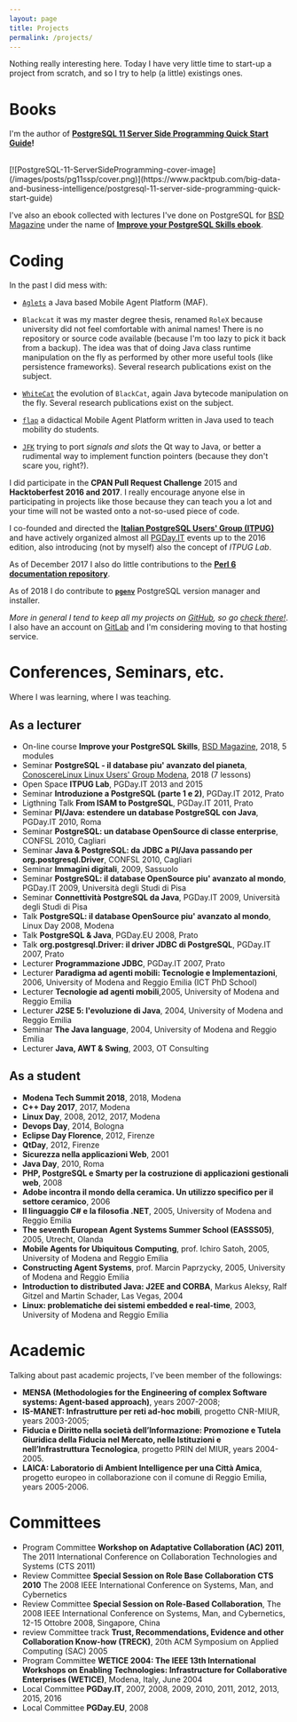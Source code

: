 ```yaml
---
layout: page
title: Projects
permalink: /projects/
---
```



Nothing really interesting here.
Today I have very little time to start-up a project from scratch, and so I try to help (a little) existings ones.

# Books

I'm the author of **[PostgreSQL 11 Server Side Programming Quick Start Guide](https://www.packtpub.com/big-data-and-business-intelligence/postgresql-11-server-side-programming-quick-start-guide)!**

<br/>
[![PostgreSQL-11-ServerSideProgramming-cover-image](/images/posts/pg11ssp/cover.png)](https://www.packtpub.com/big-data-and-business-intelligence/postgresql-11-server-side-programming-quick-start-guide)
<br/>

I've also an ebook collected with lectures I've done on PostgreSQL for [BSD Magazine](http://bsdmag.org) under the name of **[Improve your PostgreSQL Skills ebook](https://bsdmag.org/product/improve-your-postgresql-skills-course-ebook/)**.

# Coding

In the past I did mess with:

* [`Aglets`](http://aglets.sourceforge.net/) a Java based Mobile Agent Platform (MAF).

* `Blackcat` it was my master degree thesis, renamed `RoleX` because university did not feel comfortable with animal names! There is no repository or source code available (because I'm too lazy to pick it back from a backup). The idea was that of doing Java class runtime manipulation on the fly as performed by other more useful tools (like persistence frameworks). Several research publications exist on the subject.

* [`WhiteCat`](https://github.com/fluca1978/WhiteCat) the evolution of `BlackCat`, again Java bytecode manipulation on the fly. Several research publications exist on the subject.

* [`flap`](https://github.com/fluca1978/flap) a didactical Mobile Agent Platform written in Java used to teach mobility do students.

* [`JFK`](https://github.com/fluca1978/JFK) trying to port *signals and slots* the Qt way to Java, or better a rudimental way to implement function pointers (because they don't scare you, right?).



I did participate in the **CPAN Pull Request Challenge** 2015 and **Hacktoberfest 2016 and 2017**. I really encourage anyone else in participating in projects like those because they can teach you a lot and your time will not be wasted onto a not-so-used piece of code.

I co-founded and directed the **[Italian PostgreSQL Users' Group (ITPUG)](http://www.itpug.org)** and have actively organized almost all [PGDay.IT](http://www.pgday.it) events up to the 2016 edition, also introducing (not by myself) also the concept of *ITPUG Lab*.

As of December 2017 I also do little contributions to the **[Perl 6 documentation repository](https://github.com/perl6/doc)**.

As of 2018 I do contribute to **[`pgenv`](https://github.com/theory/pgenv)** PostgreSQL version manager and installer.

*More in general I tend to keep all my projects on [GitHub](https://github.com/fluca1978), so go [check there!](https://github.com/fluca1978)*.
I also have an account on [GitLab](https://gitlab.com/fluca1978) and I'm considering moving to that hosting service.


# Conferences, Seminars, etc.

Where I was learning, where I was teaching.

## As a lecturer

- On-line course **Improve your PostgreSQL Skills**, [BSD Magazine](https://bsdmag.org/course/course-10-improve-your-postgresql-skills/), 2018, 5 modules
- Seminar **PostgreSQL - il database piu' avanzato del pianeta**, [ConoscereLinux Linux Users' Group Modena](https://conoscerelinux.org/courses/postgresql/), 2018 (7 lessons)
- Open Space **ITPUG Lab**, PGDay.IT 2013 and 2015
- Seminar **Introduzione a PostgreSQL (parte 1 e 2)**, PGDay.IT 2012, Prato
- Ligthning Talk **From ISAM to PostgreSQL**, PGDay.IT 2011, Prato
- Seminar **Pl/Java: estendere un database PostgreSQL con Java**, PGDay.IT 2010, Roma
- Seminar **PostgreSQL: un database OpenSource di classe enterprise**, CONFSL 2010, Cagliari
- Seminar **Java & PostgreSQL: da JDBC a Pl/Java passando per org.postgresql.Driver**, CONFSL 2010, Cagliari
- Seminar **Immagini digitali**, 2009, Sassuolo
- Seminar **PostgreSQL: il database OpenSource piu' avanzato al mondo**, PGDay.IT 2009, Università degli Studi di Pisa
- Seminar **Connettività PostgreSQL da Java**, PGDay.IT 2009, Università degli Studi di Pisa
- Talk **PostgreSQL: il database OpenSource piu' avanzato al mondo**, Linux Day 2008, Modena
- Talk **PostgreSQL & Java**, PGDay.EU 2008, Prato
- Talk **org.postgresql.Driver: il driver JDBC di PostgreSQL**, PGDay.IT 2007, Prato
- Lecturer **Programmazione JDBC**, PGDay.IT 2007, Prato
- Lecturer **Paradigma ad agenti mobili: Tecnologie e Implementazioni**, 2006, University of Modena and Reggio Emilia (ICT PhD School)
- Lecturer **Tecnologie ad agenti mobili**,2005, University of Modena and Reggio Emilia
- Lecturer **J2SE 5: l'evoluzione di Java**, 2004, University of Modena and Reggio Emilia
- Seminar **The Java language**, 2004, University of Modena and Reggio Emilia
- Lecturer **Java, AWT & Swing**, 2003, OT Consulting

## As a student

 - **Modena Tech Summit 2018**, 2018, Modena
 - **C++ Day 2017**, 2017, Modena
 - **Linux Day**, 2008, 2012, 2017, Modena
 - **Devops Day**, 2014, Bologna
 - **Eclipse Day Florence**, 2012, Firenze
 - **QtDay**, 2012, Firenze
 - **Sicurezza nella applicazioni Web**, 2001
 - **Java Day**, 2010, Roma
 - **PHP, PostgreSQL e Smarty per la costruzione di applicazioni gestionali web**, 2008
 - **Adobe incontra il mondo della ceramica. Un utilizzo specifico per il settore ceramico**, 2006
 - **Il linguaggio C# e la filosofia .NET**, 2005, University of Modena and Reggio Emilia
 - **The seventh European Agent Systems Summer School (EASSS05)**, 2005, Utrecht, Olanda
 - **Mobile Agents for Ubiquitous Computing**, prof. Ichiro Satoh, 2005, University of Modena and Reggio Emilia
 - **Constructing Agent Systems**, prof. Marcin Paprzycky, 2005, University of Modena and Reggio Emilia
 - **Introduction to distributed Java: J2EE and CORBA**,  Markus Aleksy, Ralf Gitzel and Martin Schader, Las Vegas, 2004
 - **Linux: problematiche dei sistemi embedded e real-time**, 2003, University of Modena and Reggio Emilia

# Academic

Talking about past academic projects, I've been member of the followings:

- **MENSA (Methodologies for the Engineering of complex Software systems: Agent-based approach)**, years 2007-2008;
- **IS-MANET: Infrastrutture per reti ad-hoc mobili**, progetto CNR-MIUR, years 2003-2005;
- **Fiducia e Diritto nella società dell’Informazione: Promozione e Tutela Giuridica della Fiducia nel Mercato, nelle Istituzioni e nell’Infrastruttura Tecnologica**, progetto PRIN del MIUR, years 2004-2005.
- **LAICA: Laboratorio di Ambient Intelligence per una Città Amica**, progetto europeo in collaborazione con il comune di Reggio Emilia, years 2005-2006.


# Committees

 - Program Committee **Workshop on Adaptative Collaboration (AC) 2011**, The 2011 International Conference on Collaboration Technologies and Systems (CTS 2011)
 - Review Committee **Special Session on Role Base Collaboration CTS 2010** The 2008 IEEE International Conference on Systems, Man, and Cybernetics
 - Review Committee **Special Session on Role-Based Collaboration**, The 2008 IEEE International Conference on Systems, Man, and Cybernetics, 12-15 Ottobre 2008, Singapore, China
 - review Committee track **Trust, Recommendations, Evidence and other Collaboration Know-how (TRECK)**,  20th ACM Symposium on Applied Computing (SAC) 2005
 - Program Committee **WETICE 2004: The IEEE 13th International Workshops on Enabling Technologies: Infrastructure for Collaborative Enterprises (WETICE)**, Modena, Italy, June 2004
 - Local Committee **PGDay.IT**, 2007, 2008, 2009, 2010, 2011, 2012, 2013, 2015, 2016
 - Local Committee **PGDay.EU**, 2008
